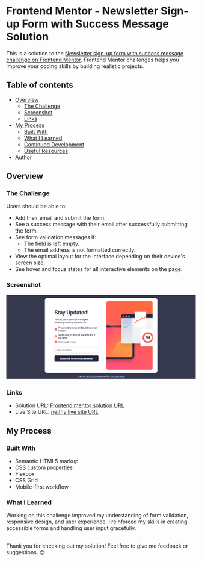 # Frontend Mentor - Newsletter Sign-up Form with Success Message Solution

This is a solution to the [Newsletter sign-up form with success message challenge on Frontend Mentor](https://www.frontendmentor.io/challenges/newsletter-signup-form-with-success-message-3FC1AZbNrv). Frontend Mentor challenges helps you improve your coding skills by building realistic projects.

## Table of contents

- [Overview](#overview)
  - [The Challenge](#the-challenge)
  - [Screenshot](#screenshot)
  - [Links](#links)
- [My Process](#my-process)
  - [Built With](#built-with)
  - [What I Learned](#what-i-learned)
  - [Continued Development](#continued-development)
  - [Useful Resources](#useful-resources)
- [Author](#author)

## Overview

### The Challenge

Users should be able to:

- Add their email and submit the form.
- See a success message with their email after successfully submitting the form.
- See form validation messages if:
  - The field is left empty.
  - The email address is not formatted correctly.
- View the optimal layout for the interface depending on their device's screen size.
- See hover and focus states for all interactive elements on the page.

### Screenshot

![](./images/screenshot.png)

### Links

- Solution URL: [Frontend mentor solution URL](https://www.frontendmentor.io/solutions/newsletter-sign-up-form-with-success-message-vii4gMgEEf)
- Live Site URL: [netlfiy live site URL](https://delicate-druid-8d9ecc.netlify.app/)

## My Process

### Built With

- Semantic HTML5 markup
- CSS custom properties
- Flexbox
- CSS Grid
- Mobile-first workflow

### What I Learned

Working on this challenge improved my understanding of form validation, responsive design, and user experience. I reinforced my skills in creating accessible forms and handling user input gracefully.

##

Thank you for checking out my solution! Feel free to give me feedback or suggestions. 😊
